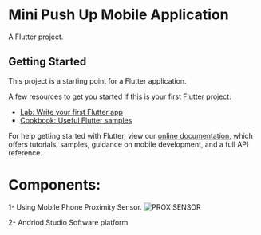 # Mini Push Up Mobile Application 

A Flutter project.

## Getting Started

This project is a starting point for a Flutter application.

A few resources to get you started if this is your first Flutter project:

- [Lab: Write your first Flutter app](https://flutter.dev/docs/get-started/codelab)
- [Cookbook: Useful Flutter samples](https://flutter.dev/docs/cookbook)

For help getting started with Flutter, view our
[online documentation](https://flutter.dev/docs), which offers tutorials,
samples, guidance on mobile development, and a full API reference.


# Components: 
 1- Using Mobile Phone Proximity Sensor.
![PROX SENSOR](https://user-images.githubusercontent.com/90651336/208563819-579a3590-14e1-4cc9-add9-a633ae6df48e.jpg)

 2- Andriod Studio Software platform 
